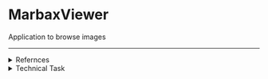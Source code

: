 # MarbaxViewer
Application to browse images

---

<details><summary> Refernces  </summary><p>

https://github.com/Viki4Tech/MaterialDesign - additional controls added from

</p></details>

<details><summary> Technical Task  </summary><p>

### Создать приложение «Галерея изображений».
  **Основная задача приложения:**
  - предоставить пользователю функциональность для отображения графических файлов различных форматов.  
  
  **Интерфейс приложения должен предоставлять такие возможности:**
  - отображение файловой структуры; 
  - если пользователь заходит в каталог с графическими изображениями, они должны отображаться в виде превью (в качестве примера можно взять механизм работы проводника); 
  - если пользователь кликает по файлу, он отображается на весь экран. При этом необходимо предусмотреть навигацию вперед-назад по текущей папке с изображениями; 
  - копирование, удаление, вставка, перенос графических файлов; 
  - приложение должно поддерживать механизм Drag-and-Drop; 
  - поиск графических файлов (имя файла, расширение, размер, дата создания, теги и т. д.); 
  - история поиска сохраняется, и у пользователя есть возможность ее просмотреть; 
  - конвертация файла в другой графический формат; 
  - присвоение тегов папке с графическими файлам, конкретному файлу; 
  - сохранение настроек приложения. Выбор настроек остается за вами.

</p></details>

